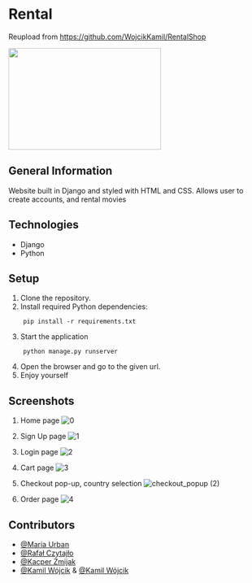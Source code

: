 # Rental
Reupload from https://github.com/WojcikKamil/RentalShop
<div align="left">
<img src="https://cdn.pixabay.com/photo/2012/04/26/14/04/vhs-42554_960_720.png" width="300" height="200" />
</div>



## General Information
Website built in Django and styled with HTML and CSS. Allows user to create accounts, and rental movies


## Technologies
* Django
* Python


## Setup
1. Clone the repository.
2. Install required Python dependencies:
```
    pip install -r requirements.txt
```
3. Start the application
```
    python manage.py runserver
```

4. Open the browser and go to the given url.
5. Enjoy yourself

## Screenshots
1. Home page
![0](https://user-images.githubusercontent.com/60044272/108622692-cbbcb800-743a-11eb-9649-47417b21f9c9.png)

2. Sign Up page
![1](https://user-images.githubusercontent.com/60044272/108622821-a54b4c80-743b-11eb-99cf-6f4008096d97.png)

3. Login page
![2](https://user-images.githubusercontent.com/60044272/108622837-beec9400-743b-11eb-83cc-13ea262d28c7.png)

4. Cart page
![3](https://user-images.githubusercontent.com/60044272/108622848-ce6bdd00-743b-11eb-975c-15b567a9c374.png)

5. Checkout pop-up, country selection
![checkout_popup (2)](https://user-images.githubusercontent.com/60044272/108622859-dc216280-743b-11eb-9aa7-6b2347277186.png)

6. Order page
![4](https://user-images.githubusercontent.com/60044272/108622888-112db500-743c-11eb-969f-9e2553d97754.png)

## Contributors

* [@Maria Urban](https://github.com/Ethalya)
* [@Rafał Czytajło](https://github.com/czytus)
* [@Kacper Żmijak](https://github.com/kzmijak)
* [@Kamil Wójcik](https://github.com/MitsuruKasahara) & [@Kamil Wójcik](https://github.com/WojcikKamil)

